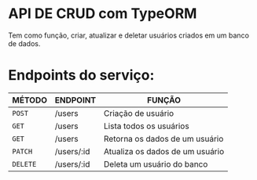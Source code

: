 # API DE CRUD com TypeORM

<description>Tem como função, criar, atualizar e deletar usuários criados em um banco de dados.</description>

# Endpoints do serviço:


| MÉTODO | ENDPOINT | FUNÇÃO |
| --- |  --- | --- |
| `POST` | /users  | Criação de usuário
| `GET`  | /users  | Lista todos os usuários
| `GET`  | /users | Retorna os dados de um usuário
| `PATCH` |/users/:id  | Atualiza os dados de um usuário
| `DELETE` |/users/:id | Deleta um usuário do banco
